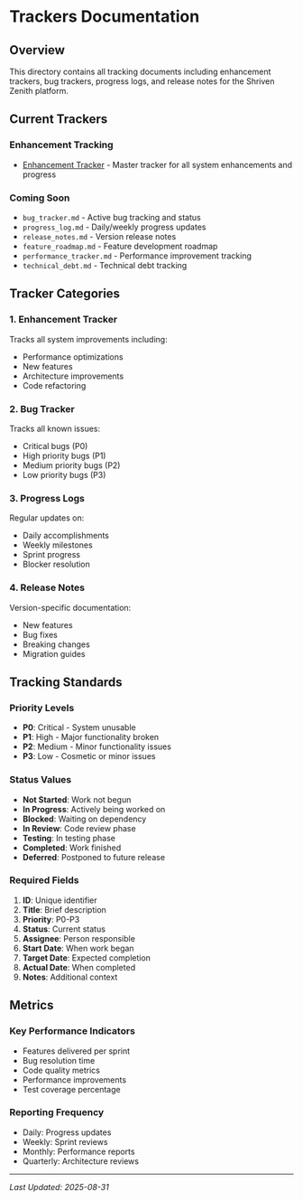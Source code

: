 # Trackers Documentation

## Overview
This directory contains all tracking documents including enhancement trackers, bug trackers, progress logs, and release notes for the Shriven Zenith platform.

## Current Trackers

### Enhancement Tracking
- [Enhancement Tracker](enhancement_tracker.md) - Master tracker for all system enhancements and progress

### Coming Soon
- `bug_tracker.md` - Active bug tracking and status
- `progress_log.md` - Daily/weekly progress updates
- `release_notes.md` - Version release notes
- `feature_roadmap.md` - Feature development roadmap
- `performance_tracker.md` - Performance improvement tracking
- `technical_debt.md` - Technical debt tracking

## Tracker Categories

### 1. Enhancement Tracker
Tracks all system improvements including:
- Performance optimizations
- New features
- Architecture improvements
- Code refactoring

### 2. Bug Tracker
Tracks all known issues:
- Critical bugs (P0)
- High priority bugs (P1)
- Medium priority bugs (P2)
- Low priority bugs (P3)

### 3. Progress Logs
Regular updates on:
- Daily accomplishments
- Weekly milestones
- Sprint progress
- Blocker resolution

### 4. Release Notes
Version-specific documentation:
- New features
- Bug fixes
- Breaking changes
- Migration guides

## Tracking Standards

### Priority Levels
- **P0**: Critical - System unusable
- **P1**: High - Major functionality broken
- **P2**: Medium - Minor functionality issues
- **P3**: Low - Cosmetic or minor issues

### Status Values
- **Not Started**: Work not begun
- **In Progress**: Actively being worked on
- **Blocked**: Waiting on dependency
- **In Review**: Code review phase
- **Testing**: In testing phase
- **Completed**: Work finished
- **Deferred**: Postponed to future release

### Required Fields
1. **ID**: Unique identifier
2. **Title**: Brief description
3. **Priority**: P0-P3
4. **Status**: Current status
5. **Assignee**: Person responsible
6. **Start Date**: When work began
7. **Target Date**: Expected completion
8. **Actual Date**: When completed
9. **Notes**: Additional context

## Metrics

### Key Performance Indicators
- Features delivered per sprint
- Bug resolution time
- Code quality metrics
- Performance improvements
- Test coverage percentage

### Reporting Frequency
- Daily: Progress updates
- Weekly: Sprint reviews
- Monthly: Performance reports
- Quarterly: Architecture reviews

---
*Last Updated: 2025-08-31*